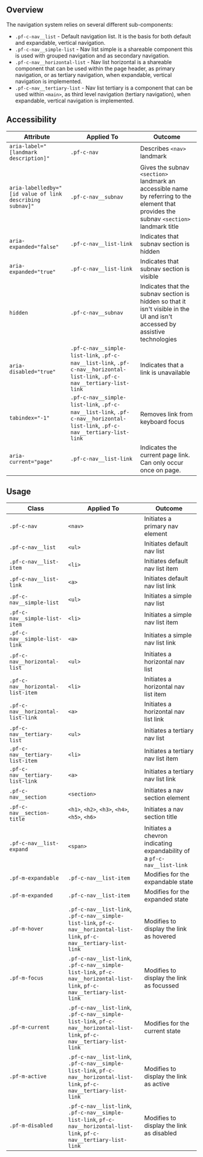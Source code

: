 ## Overview

The navigation system relies on several different sub-components: 

* `.pf-c-nav__list` - Default navigation list. It is the basis for both default and expandable, vertical navigation.
* `.pf-c-nav__simple-list` - Nav list simple is a shareable component this is used with grouped navigation and as secondary navigation.
* `.pf-c-nav__horizontal-list` - Nav list horizontal is a shareable component that can be used within the page header, as primary navigation, or as tertiary navigation, when expandable, vertical navigation is implemented.
* `.pf-c-nav__tertiary-list` - Nav list tertiary is a component that can be used within `<main>`, as third level navigation (tertiary navigation), when expandable, vertical navigation is implemented.

## Accessibility

| Attribute | Applied To | Outcome |
| -- | -- | -- |
| `aria-label="[landmark description]"` | `.pf-c-nav` |  Describes `<nav>` landmark |
| `aria-labelledby="[id value of link describing subnav]"` | `.pf-c-nav__subnav` |  Gives the subnav `<section>` landmark an accessible name by referring to the element that provides the subnav `<section>` landmark title |
| `aria-expanded="false"` | `.pf-c-nav__list-link` |  Indicates that subnav section is hidden |
| `aria-expanded="true"` | `.pf-c-nav__list-link` |  Indicates that subnav section is visible |
| `hidden` | `.pf-c-nav__subnav` |  Indicates that the subnav section is hidden so that it isn't visible in the UI and isn't accessed by assistive technologies |
| `aria-disabled="true"`  | `.pf-c-nav__simple-list-link`, `.pf-c-nav__list-link`, `.pf-c-nav__horizontal-list-link`, `.pf-c-nav__tertiary-list-link` |  Indicates that a link is unavailable |
| `tabindex="-1"` | `.pf-c-nav__simple-list-link`, `.pf-c-nav__list-link`, `.pf-c-nav__horizontal-list-link`, `.pf-c-nav__tertiary-list-link` |  Removes link from keyboard focus |
| `aria-current="page"` | `.pf-c-nav__list-link` |  Indicates the current page link. Can only occur once on page. |


## Usage

| Class | Applied To | Outcome |
| -- | -- | -- |
| `.pf-c-nav`                           | `<nav>`                                 | Initiates a primary nav element |
| `.pf-c-nav__list`                     | `<ul>`                                  | Initiates default nav list |
| `.pf-c-nav__list-item`                | `<li>`                                  | Initiates default nav list item |
| `.pf-c-nav__list-link`                | `<a>`                                   | Initiates default nav list link |
| `.pf-c-nav__simple-list`              | `<ul>`                                  | Initiates a simple nav list |
| `.pf-c-nav__simple-list-item`         | `<li>`                                  | Initiates a simple nav list item |
| `.pf-c-nav__simple-list-link`         | `<a>`                                   | Initiates a simple nav list link |
| `.pf-c-nav__horizontal-list`          | `<ul>`                                  | Initiates a horizontal nav list |
| `.pf-c-nav__horizontal-list-item`     | `<li>`                                  | Initiates a horizontal nav list item |
| `.pf-c-nav__horizontal-list-link`     | `<a>`                                   | Initiates a horizontal nav list link |
| `.pf-c-nav__tertiary-list`            | `<ul>`                                  | Initiates a tertiary nav list |
| `.pf-c-nav__tertiary-list-item`       | `<li>`                                  | Initiates a tertiary nav list item |
| `.pf-c-nav__tertiary-list-link`       | `<a>`                                   | Initiates a tertiary nav list link |
| `.pf-c-nav__section`                  | `<section>`                             | Initiates a nav section element |
| `.pf-c-nav__section-title`            | `<h1>`, `<h2>`, `<h3>`, `<h4>`, `<h5>`, `<h6>`                        | Initiates a nav section title |
| `.pf-c-nav__list-expand`              | `<span>`                                | Initiates a chevron indicating expandability of a `pf-c-nav__list-link` |
| `.pf-m-expandable`                    | `.pf-c-nav__list-item`                  | Modifies for the expandable state |
| `.pf-m-expanded`                      | `.pf-c-nav__list-item`                  | Modifies for the expanded state |
| `.pf-m-hover`                         | `.pf-c-nav__list-link`, `.pf-c-nav__simple-list-link`, `pf-c-nav__horizontal-list-link`, `pf-c-nav__tertiary-list-link`                  | Modifies to display the link as hovered |
| `.pf-m-focus`                         | `.pf-c-nav__list-link`, `.pf-c-nav__simple-list-link`, `pf-c-nav__horizontal-list-link`, `pf-c-nav__tertiary-list-link`                  | Modifies to display the link as focussed |
| `.pf-m-current`                       | `.pf-c-nav__list-link`, `.pf-c-nav__simple-list-link`, `pf-c-nav__horizontal-list-link`, `pf-c-nav__tertiary-list-link`  | Modifies for the current state |
| `.pf-m-active`                        | `.pf-c-nav__list-link`, `.pf-c-nav__simple-list-link`, `pf-c-nav__horizontal-list-link`, `pf-c-nav__tertiary-list-link`                | Modifies to display the link as active |
| `.pf-m-disabled`                      | `.pf-c-nav__list-link`, `.pf-c-nav__simple-list-link`, `pf-c-nav__horizontal-list-link`, `pf-c-nav__tertiary-list-link`                  | Modifies to display the link as disabled |
